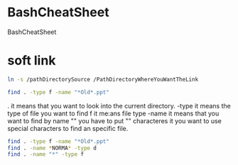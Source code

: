 # BashCheatSheet
BashCheatSheet

# soft link

``` bash
ln -s /pathDirectorySource /PathDirectoryWhereYouWantTheLink
```

``` bash
find . -type f -name "*Old*.ppt"
```

.       it means that you want to look into the current directory.
-type   it means the type of file you want to find
f       it me:ans file type
-name   it means that you want to find by name
""      you have to put "" characteres it you want to use special characters to find an specific file.

``` bash
find . -type f -name "*Old*.ppt"
find . -name *NORMA* -type d
find . -name "*" -type f
```

